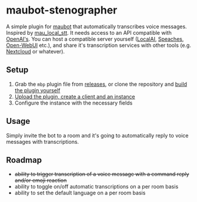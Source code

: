 # maubot-stenographer

A simple plugin for [maubot](https://mau.bot) that automatically transcribes voice messages. Inspired by [mau_local_stt](https://github.com/ElishaAz/mau_local_stt). It needs access to an API compatible with [OpenAI's](https://platform.openai.com/docs/api-reference). You can host a compatible server yourself ([LocalAI](https://localai.io/features/audio-to-text/), [Speaches](https://github.com/speaches-ai/speaches), [Open-WebUI](https://docs.openwebui.com/getting-started/advanced-topics/env-configuration#whisper-speech-to-text-local) etc.), and share it's transcription services with other tools (e.g. [Nextcloud](https://github.com/nextcloud/integration_openai) or whatever).

## Setup

1. Grab the `mbp` plugin file from [releases](../../releases), or clone the repository and [build the plugin yourself](https://docs.mau.fi/maubot/usage/cli/build.html)
2. [Upload the plugin, create a client and an instance](https://docs.mau.fi/maubot/usage/basic.html)
3. Configure the instance with the necessary fields

## Usage

Simply invite the bot to a room and it's going to automatically reply to voice messages with transcriptions.

## Roadmap

- ~~ability to trigger transcription of a voice message with a command reply and/or emoji reaction~~
- ability to toggle on/off automatic transcriptions on a per room basis
- ability to set the default language on a per room basis
